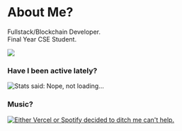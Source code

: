 # About Me?
Fullstack/Blockchain Developer. <br />
Final Year CSE Student. <br />

<img src="https://komarev.com/ghpvc/?username=AyamDobhal"> <br />

### Have I been active lately?

<img alt="Stats said: Nope, not loading..." src="https://github-stats-widget-git-main-ayamdobhal.vercel.app/api?username=ayamdobhal&show_icons=true&theme=transparent" />

### Music?

<a href="https://open.spotify.com/user/ayam_d" target="_blank">
  <img 
    src="https://novatorem-ayamdobhal.vercel.app/api/spotify?background_color=0d1117&border_color=00ecff"
    alt="Either Vercel or Spotify decided to ditch me can't help."
  >
</a>
